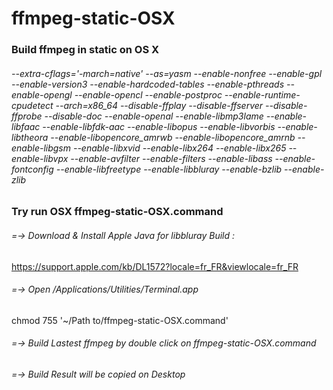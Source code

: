 # ffmpeg-static-OSX
### Build ffmpeg in static on OS X
###### --extra-cflags='-march=native' --as=yasm --enable-nonfree --enable-gpl --enable-version3 --enable-hardcoded-tables --enable-pthreads --enable-opengl --enable-opencl --enable-postproc --enable-runtime-cpudetect --arch=x86_64 --disable-ffplay --disable-ffserver --disable-ffprobe --disable-doc --enable-openal --enable-libmp3lame --enable-libfaac --enable-libfdk-aac --enable-libopus --enable-libvorbis --enable-libtheora --enable-libopencore_amrwb --enable-libopencore_amrnb --enable-libgsm --enable-libxvid --enable-libx264 --enable-libx265 --enable-libvpx --enable-avfilter --enable-filters --enable-libass --enable-fontconfig --enable-libfreetype --enable-libbluray --enable-bzlib --enable-zlib

### Try run OSX ffmpeg-static-OSX.command

###### =-> Download & Install Apple Java for libbluray Build :
https://support.apple.com/kb/DL1572?locale=fr_FR&viewlocale=fr_FR

###### =-> Open /Applications/Utilities/Terminal.app
chmod 755 '~/Path to/ffmpeg-static-OSX.command'

###### =-> Build Lastest ffmpeg by double click on ffmpeg-static-OSX.command

###### =-> Build Result will be copied on Desktop

